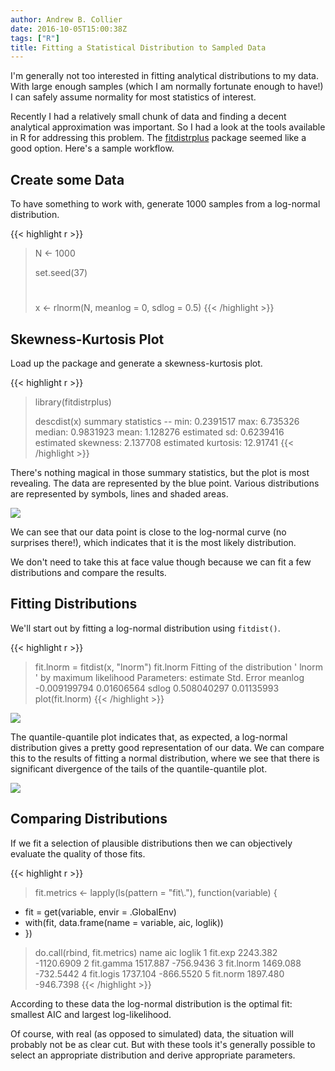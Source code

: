 ```yaml
---
author: Andrew B. Collier
date: 2016-10-05T15:00:38Z
tags: ["R"]
title: Fitting a Statistical Distribution to Sampled Data
---
```


I'm generally not too interested in fitting analytical distributions to my data. With large enough samples (which I am normally fortunate enough to have!) I can safely assume normality for most statistics of interest.

Recently I had a relatively small chunk of data and finding a decent analytical approximation was important. So I had a look at the tools available in R for addressing this problem. The [fitdistrplus](https://cran.r-project.org/web/packages/fitdistrplus/index.html) package seemed like a good option. Here's a sample workflow.

## Create some Data

To have something to work with, generate 1000 samples from a log-normal distribution.

{{< highlight r >}}
> N <- 1000
>
> set.seed(37)
> #
> x <- rlnorm(N, meanlog = 0, sdlog = 0.5)
{{< /highlight >}}

## Skewness-Kurtosis Plot

Load up the package and generate a skewness-kurtosis plot.

{{< highlight r >}}
> library(fitdistrplus)
>
> descdist(x)
summary statistics
--
min: 0.2391517 max: 6.735326
median: 0.9831923
mean: 1.128276
estimated sd: 0.6239416
estimated skewness: 2.137708
estimated kurtosis: 12.91741
{{< /highlight >}}

There's nothing magical in those summary statistics, but the plot is most revealing. The data are represented by the blue point. Various distributions are represented by symbols, lines and shaded areas.

<img src="/img/2016/10/cullen-frey-plot.png">

We can see that our data point is close to the log-normal curve (no surprises there!), which indicates that it is the most likely distribution.

We don't need to take this at face value though because we can fit a few distributions and compare the results.

## Fitting Distributions

We'll start out by fitting a log-normal distribution using `fitdist()`.

{{< highlight r >}}
> fit.lnorm = fitdist(x, "lnorm")
> fit.lnorm
Fitting of the distribution ' lnorm ' by maximum likelihood 
Parameters:
            estimate Std. Error
meanlog -0.009199794 0.01606564
sdlog    0.508040297 0.01135993
> plot(fit.lnorm)
{{< /highlight >}}

<img src="/img/2016/10/fitdist-lnorm.png">

The quantile-quantile plot indicates that, as expected, a log-normal distribution gives a pretty good representation of our data. We can compare this to the results of fitting a normal distribution, where we see that there is significant divergence of the tails of the quantile-quantile plot.

<img src="/img/2016/10/fitdist-norm.png">

## Comparing Distributions

If we fit a selection of plausible distributions then we can objectively evaluate the quality of those fits.

{{< highlight r >}}
> fit.metrics <- lapply(ls(pattern = "fit\\."), function(variable) {
+   fit = get(variable, envir = .GlobalEnv)
+   with(fit, data.frame(name = variable, aic, loglik))
+ })
> do.call(rbind, fit.metrics)
       name      aic     loglik
1   fit.exp 2243.382 -1120.6909
2 fit.gamma 1517.887  -756.9436
3 fit.lnorm 1469.088  -732.5442
4 fit.logis 1737.104  -866.5520
5  fit.norm 1897.480  -946.7398
{{< /highlight >}}

According to these data the log-normal distribution is the optimal fit: smallest AIC and largest log-likelihood.

Of course, with real (as opposed to simulated) data, the situation will probably not be as clear cut. But with these tools it's generally possible to select an appropriate distribution and derive appropriate parameters.
